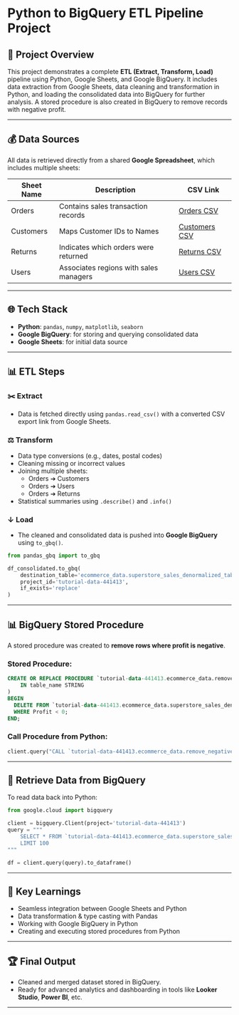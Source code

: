 # Python to BigQuery ETL Pipeline Project

## 📅 Project Overview
This project demonstrates a complete **ETL (Extract, Transform, Load)** pipeline using Python, Google Sheets, and Google BigQuery. It includes data extraction from Google Sheets, data cleaning and transformation in Python, and loading the consolidated data into BigQuery for further analysis. A stored procedure is also created in BigQuery to remove records with negative profit.

---

## 💰 Data Sources
All data is retrieved directly from a shared **Google Spreadsheet**, which includes multiple sheets:

| Sheet Name | Description | CSV Link |
|------------|-------------|----------|
| Orders     | Contains sales transaction records | [Orders CSV](https://docs.google.com/spreadsheets/d/1M0u00wa4A6CqTA8xImd90nDtF86OwhR2ESgQjUItfaY/export?format=csv&gid=1531479241) |
| Customers  | Maps Customer IDs to Names | [Customers CSV](https://docs.google.com/spreadsheets/d/1M0u00wa4A6CqTA8xImd90nDtF86OwhR2ESgQjUItfaY/export?format=csv&gid=2099175586) |
| Returns    | Indicates which orders were returned | [Returns CSV](https://docs.google.com/spreadsheets/d/1M0u00wa4A6CqTA8xImd90nDtF86OwhR2ESgQjUItfaY/export?format=csv&gid=1158708900) |
| Users      | Associates regions with sales managers | [Users CSV](https://docs.google.com/spreadsheets/d/1M0u00wa4A6CqTA8xImd90nDtF86OwhR2ESgQjUItfaY/export?format=csv&gid=531959115) |

---

## 🌐 Tech Stack
- **Python**: `pandas`, `numpy`, `matplotlib`, `seaborn`
- **Google BigQuery**: for storing and querying consolidated data
- **Google Sheets**: for initial data source

---

## 📊 ETL Steps

### ✂️ Extract
- Data is fetched directly using `pandas.read_csv()` with a converted CSV export link from Google Sheets.

### ⚖️ Transform
- Data type conversions (e.g., dates, postal codes)
- Cleaning missing or incorrect values
- Joining multiple sheets:
  - Orders ➔ Customers
  - Orders ➔ Users
  - Orders ➔ Returns
- Statistical summaries using `.describe()` and `.info()`

### ↓ Load
- The cleaned and consolidated data is pushed into **Google BigQuery** using `to_gbq()`.

```python
from pandas_gbq import to_gbq

df_consolidated.to_gbq(
    destination_table='ecommerce_data.superstore_sales_denormalized_table',
    project_id='tutorial-data-441413',
    if_exists='replace'
)
```

---

## 📊 BigQuery Stored Procedure
A stored procedure was created to **remove rows where profit is negative**.

### Stored Procedure:
```sql
CREATE OR REPLACE PROCEDURE `tutorial-data-441413.ecommerce_data.remove_negative_profits`(
    IN table_name STRING
)
BEGIN
  DELETE FROM `tutorial-data-441413.ecommerce_data.superstore_sales_denormalized_table`
  WHERE Profit < 0;
END;
```

### Call Procedure from Python:
```python
client.query("CALL `tutorial-data-441413.ecommerce_data.remove_negative_profits`('superstore_sales_denormalized_table')")
```

---

## 🔄 Retrieve Data from BigQuery
To read data back into Python:
```python
from google.cloud import bigquery

client = bigquery.Client(project='tutorial-data-441413')
query = """
    SELECT * FROM `tutorial-data-441413.ecommerce_data.superstore_sales_denormalized_table`
    LIMIT 100
"""

df = client.query(query).to_dataframe()
```

---

## 📑 Key Learnings
- Seamless integration between Google Sheets and Python
- Data transformation & type casting with Pandas
- Working with Google BigQuery in Python
- Creating and executing stored procedures from Python

---

## 🏆 Final Output
- Cleaned and merged dataset stored in BigQuery.
- Ready for advanced analytics and dashboarding in tools like **Looker Studio**, **Power BI**, etc.

---


